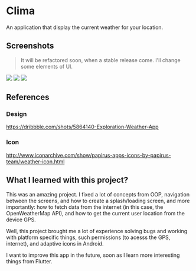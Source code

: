 # Clima

An application that display the current weather for your location.

## Screenshots

> It will be refactored soon, when a stable release come. I'll change some elements of UI.

<p>
    <img src="https://i.imgur.com/pj1dYmV.png">
    <img src="https://i.imgur.com/5CQ6vKs.png"> 
    <img src="https://i.imgur.com/k1kuzY8.png">

## References

### Design

https://dribbble.com/shots/5864140-Exploration-Weather-App

### Icon

http://www.iconarchive.com/show/papirus-apps-icons-by-papirus-team/weather-icon.html

## What I learned with this project?

This was an amazing project. I fixed a lot of concepts from OOP, navigation between the screens, and how to create a splash/loading screen, and more importantly: how to fetch data from the internet (in this case, the OpenWeatherMap API), and how to get the current user location from the device GPS.

Well, this project brought me a lot of experience solving bugs and working with platform specific things, such permissions (to acesss the GPS, internet), and adaptive icons in Android.

I want to improve this app in the future, soon as I learn more interesting things from Flutter.
